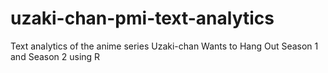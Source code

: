 # uzaki-chan-pmi-text-analytics
Text analytics of the anime series Uzaki-chan Wants to Hang Out Season 1 and Season 2 using R
